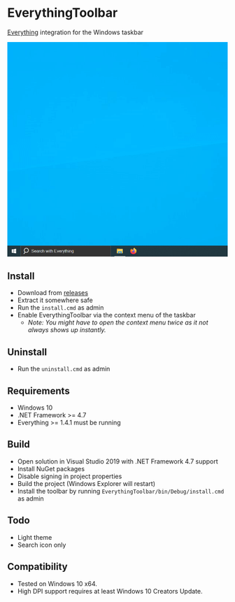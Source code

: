 EverythingToolbar
=================

[Everything](https://www.voidtools.com/) integration for the Windows taskbar

![demo](demo.gif)

Install
-------

- Download from [releases](https://github.com/stnkl/EverythingToolbar/releases)
- Extract it somewhere safe
- Run the `install.cmd` as admin
- Enable EverythingToolbar via the context menu of the taskbar
  - *Note: You might have to open the context menu twice as it not always shows up instantly.*

Uninstall
---------

- Run the `uninstall.cmd` as admin

Requirements
------------

- Windows 10
- .NET Framework >= 4.7
- Everything >= 1.4.1 must be running

Build
-----

- Open solution in Visual Studio 2019 with .NET Framework 4.7 support
- Install NuGet packages
- Disable signing in project properties
- Build the project (Windows Explorer will restart)
- Install the toolbar by running `EverythingToolbar/bin/Debug/install.cmd` as admin

Todo
----

- Light theme
- Search icon only

Compatibility
-------------

- Tested on Windows 10 x64.
- High DPI support requires at least Windows 10 Creators Update.
